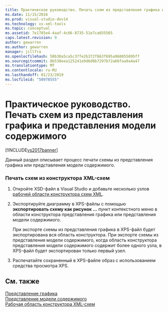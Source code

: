 ```yaml
---
title: Практическое руководство. Печать схем из представления графика и представления модели содержимого | Документация Майкрософт
ms.date: 11/15/2016
ms.prod: visual-studio-dev14
ms.technology: vs-xml-tools
ms.topic: conceptual
ms.assetid: 7e1785e4-4aaf-4c66-8735-51e7ca035565
caps.latest.revision: 9
author: gewarren
ms.author: gewarren
manager: jillfra
ms.openlocfilehash: 50b38a5ca5c37fe2b372f863f695a968055895ff
ms.sourcegitcommit: 8b538eea125241e9d6d8b7297b72a66faa9a4a47
ms.translationtype: MT
ms.contentlocale: ru-RU
ms.lasthandoff: 01/23/2019
ms.locfileid: "58978555"
---
```

# <a name="how-to-print-diagrams-from-the-graph-view-and-the-content-model-view"></a>Практическое руководство. Печать схем из представления графика и представления модели содержимого
[!INCLUDE[vs2017banner](../includes/vs2017banner.md)]

  
Данный раздел описывает процесс печати схемы из представления графика или представления модели содержимого.  
  
### <a name="to-print-diagrams-from-the-xml-schema-designer"></a>Печать схем из конструктора XML-схем  
  
1.  Откройте XSD-файл в Visual Studio и добавьте несколько узлов [рабочей области конструктора схем XML](../xml-tools/xml-schema-designer-workspace.md).  
  
2.  Экспортируйте диаграмму в XPS-файлы с помощью **экспортировать схему как рисунок …** пункт контекстного меню в области конструктора представления графика или представления модели содержимого.  
  
     При экспорте схемы из представления графика в XPS-файл будет экспортирована вся область конструктора. При экспорте схемы из представления модели содержимого, когда область конструктора представления модели содержимого содержит более одного узла, в XPS-файл будет экспортирован только первый узел.  
  
3.  Распечатайте сохраненный в XPS-файле образ с использованием средства просмотра XPS.  
  
## <a name="see-also"></a>См. также  
 [Представление графика](../xml-tools/graph-view.md)   
 [Представление модели содержимого](../xml-tools/content-model-view.md)   
 [Рабочая область конструктора XML-схем](../xml-tools/xml-schema-designer-workspace.md)
